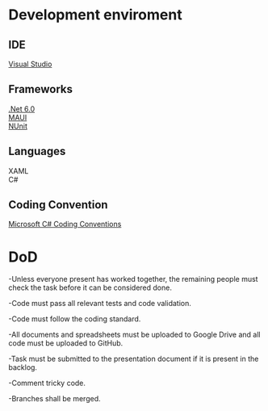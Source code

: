 # Development enviroment<br>

## IDE<br>
[Visual Studio](https://learn.microsoft.com/en-us/visualstudio/windows/?view=vs-2022)

## Frameworks<br>
[.Net 6.0](https://learn.microsoft.com/en-us/dotnet/fundamentals/)<br>
[MAUI](https://learn.microsoft.com/en-us/dotnet/maui/?view=net-maui-6.0)<br> 
[NUnit](https://docs.nunit.org/index.html)

## Languages<br>
XAML<br>
C#

## Coding Convention
[Microsoft C# Coding Conventions](https://learn.microsoft.com/en-us/dotnet/csharp/)

# DoD

-Unless everyone present has worked together, the remaining people must check the task before it can be considered done.

-Code must pass all relevant tests and code validation.

-Code must follow the coding standard.

-All documents and spreadsheets must be uploaded to Google Drive and all code must be uploaded to GitHub.  

-Task must be submitted to the presentation document if it is present in the backlog.

-Comment tricky code.

-Branches shall be merged.
